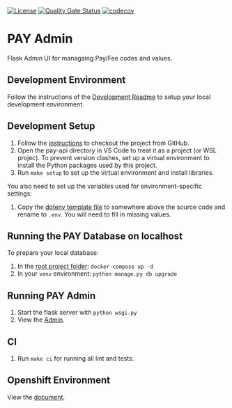 [![License](https://img.shields.io/badge/License-Apache%202.0-blue.svg)](../LICENSE)
[![Quality Gate Status](https://sonarcloud.io/api/project_badges/measure?project=bcgov_sbc-pay&metric=alert_status)](https://sonarcloud.io/code?id=bcgov_sbc-pay&selected=bcgov_sbc-pay%3Apay-admin)
[![codecov](https://codecov.io/gh/bcgov/sbc-pay/branch/main/graph/badge.svg?flag=payapi)](https://codecov.io/gh/bcgov/sbc-pay/tree/main/pay-admin)

# PAY Admin

Flask Admin UI for managaing Pay/Fee codes and values.

## Development Environment

Follow the instructions of the [Development Readme](https://github.com/bcgov/entity/blob/master/docs/development.md)
to setup your local development environment.

## Development Setup

1. Follow the [instructions](https://github.com/bcgov/entity/blob/master/docs/setup-forking-workflow.md) to checkout the project from GitHub.
2. Open the pay-api directory in VS Code to treat it as a project (or WSL projec). To prevent version clashes, set up a
virtual environment to install the Python packages used by this project.
3. Run `make setup` to set up the virtual environment and install libraries.

You also need to set up the variables used for environment-specific settings:
1. Copy the [dotenv template file](./docs/dotenv_template) to somewhere above the source code and rename to `.env`. You will need to fill in missing values.

## Running the PAY Database on localhost

To prepare your local database:
1. In the [root project folder](../docker/docker-compose.yml): `docker-compose up -d`
2. In your `venv` environment: `python manage.py db upgrade`

## Running PAY Admin

1. Start the flask server with `python wsgi.py`
2. View the [Admin](http://127.0.0.1:5000/).

## CI

1. Run `make ci` for running all lint and tests.

## Openshift Environment

View the [document](https://github.com/bcgov/sbc-auth/blob/main/docs/build-deploy.md).
